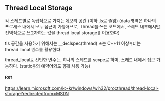 ## Thread Local Storage
각 스레드별로 독립적으로 가지는 메모리 공간 (이하 tls로 줄임)
(data 영역은 하나의 프로세스 내에서 모두 접근이 가능하므로, Thread를 쓰는 코드에서, 스레드 내부에서만 전역적으로 쓰고자하는 값을 thread local storage를 이용한다)

tls 공간을 사용하기 위해서는 __declspec(thread) 또는 C++11 이상부터는 thread_local 변수를 활용한다.

thread_local로 선언한 변수는, 하나의 스레드를 scope로 하며, 스레드 내에서 접근 가능하다. (static등의 예약어와도 함께 사용 가능)


#### Ref

https://learn.microsoft.com/ko-kr/windows/win32/procthread/thread-local-storage?redirectedfrom=MSDN
